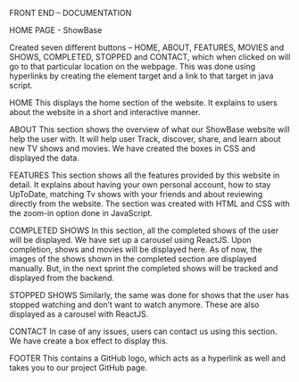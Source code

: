 FRONT END – DOCUMENTATION

HOME PAGE - ShowBase 

Created seven different buttons – HOME, ABOUT, FEATURES, MOVIES and SHOWS, COMPLETED, STOPPED and CONTACT, which when clicked on will go to that particular location on the webpage. This was done using hyperlinks by creating the element target and a link to that target in java script. 

 

HOME
This displays the home section of the website. It explains to users about the website in a short and interactive manner. 

 


ABOUT 
This section shows the overview of what our ShowBase website will help the user with. It will help user Track, discover, share, and learn about new TV shows and movies. We have created the boxes in CSS and displayed the data.

 

FEATURES
This section shows all the features provided by this website in detail. It explains about having your own personal account, how to stay UpToDate, matching Tv shows with your friends and about reviewing directly from the website. The section was created with HTML and CSS with the zoom-in option done in JavaScript. 

 

COMPLETED SHOWS
In this section, all the completed shows of the user will be displayed. We have set up a carousel using ReactJS. Upon completion, shows and movies will be displayed here. As of now, the images of the shows shown in the completed section are displayed manually. But, in the next sprint the completed shows will be tracked and displayed from the backend. 

 

STOPPED SHOWS
Similarly, the same was done for shows that the user has stopped watching and don’t want to watch anymore. These are also displayed as a carousel with ReactJS.

 

CONTACT
In case of any issues, users can contact us using this section. We have create a box effect to display this.

 


FOOTER
This contains a GitHub logo, which acts as a hyperlink as well and takes you to our project GitHub page.

 
